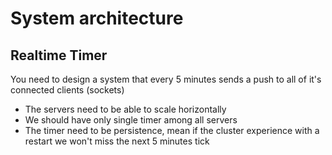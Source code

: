 # System architecture

## Realtime Timer

You need to design a system that every 5 minutes sends a push to all of it's connected clients (sockets)

* The servers need to be able to scale horizontally
* We should have only single timer among all servers
* The timer need to be persistence, mean if the cluster experience with a restart we won't miss the next 5 minutes tick

